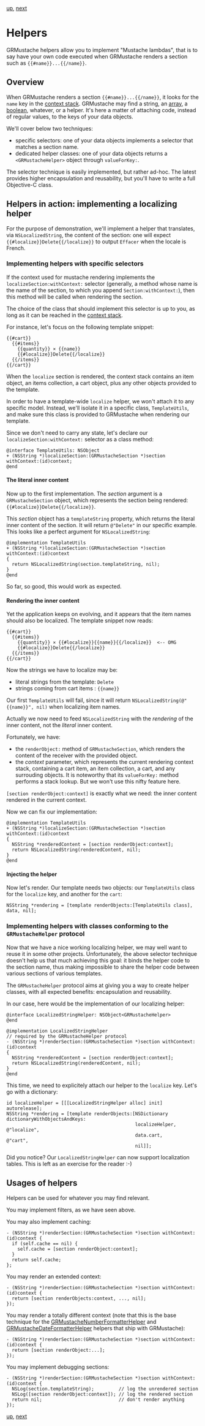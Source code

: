 [up](../runtime.md), [next](../number_formatting.md)

Helpers
=======

GRMustache helpers allow you to implement "Mustache lambdas", that is to say have your own code executed when GRMustache renders a section such as `{{#name}}...{{/name}}`.

## Overview

When GRMustache renders a section `{{#name}}...{{/name}}`, it looks for the `name` key in the [context stack](context_stack.md). GRMustache may find a string, an [array](loops.md), a [boolean](booleans.md), whatever, or a helper. It's here a matter of attaching code, instead of regular values, to the keys of your data objects.

We'll cover below two techniques:

- specific selectors: one of your data objects implements a selector that matches a section name.
- dedicated helper classes: one of your data objects returns a `<GRMustacheHelper>` object through `valueForKey:`.

The selector technique is easily implemented, but rather ad-hoc. The latest provides higher encapsulation and reusability, but you'll have to write a full Objective-C class.

## Helpers in action: implementing a localizing helper

For the purpose of demonstration, we'll implement a helper that translates, via `NSLocalizedString`, the content of the section: one will expect `{{#localize}}Delete{{/localize}}` to output `Effacer` when the locale is French.

### Implementing helpers with specific selectors

If the context used for mustache rendering implements the `localizeSection:withContext:` selector (generally, a method whose name is the name of the section, to which you append `Section:withContext:`), then this method will be called when rendering the section.

The choice of the class that should implement this selector is up to you, as long as it can be reached in the [context stack](context_stack.md).

For instance, let's focus on the following template snippet:

    {{#cart}}
      {{#items}}
        {{quantity}} × {{name}}
        {{#localize}}Delete{{/localize}}
      {{/items}}
    {{/cart}}

When the `localize` section is rendered, the context stack contains an item object, an items collection, a cart object, plus any other objects provided to the template.

In order to have a template-wide `localize` helper, we won't attach it to any specific model. Instead, we'll isolate it in a specific class, `TemplateUtils`, and make sure this class is provided to GRMustache when rendering our template.

Since we don't need to carry any state, let's declare our `localizeSection:withContext:` selector as a class method:

    @interface TemplateUtils: NSObject
    + (NSString *)localizeSection:(GRMustacheSection *)section withContext:(id)context;
    @end



#### The literal inner content

Now up to the first implementation. The _section_ argument is a `GRMustacheSection` object, which represents the section being rendered: `{{#localize}}Delete{{/localize}}`.

This _section_ object has a `templateString` property, which returns the literal inner content of the section. It will return `@"Delete"` in our specific example. This looks like a perfect argument for `NSLocalizedString`:

    @implementation TemplateUtils
    + (NSString *)localizeSection:(GRMustacheSection *)section withContext:(id)context
    {
      return NSLocalizedString(section.templateString, nil);
    }
    @end

So far, so good, this would work as expected.

#### Rendering the inner content

Yet the application keeps on evolving, and it appears that the item names should also be localized. The template snippet now reads:

    {{#cart}}
      {{#items}}
        {{quantity}} × {{#localize}}{{name}}{{/localize}}  <-- OMG
        {{#localize}}Delete{{/localize}}
      {{/items}}
    {{/cart}}

Now the strings we have to localize may be:

- literal strings from the template: `Delete`
- strings coming from cart items : `{{name}}`

Our first `TemplateUtils` will fail, since it will return `NSLocalizedString(@"{{name}}", nil)` when localizing item names.

Actually we now need to feed `NSLocalizedString` with the _rendering_ of the inner content, not the _literal_ inner content.

Fortunately, we have:

- the `renderObject:` method of `GRMustacheSection`, which renders the content of the receiver with the provided object. 
- the _context_ parameter, which represents the current rendering context stack, containing a cart item, an item collection, a cart, and any surrouding objects. It is noteworthy that its `valueForKey:` method performs a stack lookup. But we won't use this nifty feature here.

`[section renderObject:context]` is exactly what we need: the inner content rendered in the current context.

Now we can fix our implementation:

    @implementation TemplateUtils
    + (NSString *)localizeSection:(GRMustacheSection *)section withContext:(id)context
    {
      NSString *renderedContent = [section renderObject:context];
      return NSLocalizedString(renderedContent, nil);
    }
    @end

#### Injecting the helper

Now let's render. Our template needs two objects: our `TemplateUtils` class for the `localize` key, and another for the `cart`:

    NSString *rendering = [template renderObjects:[TemplateUtils class], data, nil];

### Implementing helpers with classes conforming to the `GRMustacheHelper` protocol

Now that we have a nice working localizing helper, we may well want to reuse it in some other projects. Unfortunately, the above selector technique doesn't help us that much achieving this goal: it binds the helper code to the section name, thus making impossible to share the helper code between various sections of various templates.

The `GRMustacheHelper` protocol aims at giving you a way to create helper classes, with all expected benefits: encapsulation and reusability.

In our case, here would be the implementation of our localizing helper:

    @interface LocalizedStringHelper: NSObject<GRMustacheHelper>
    @end
    
    @implementation LocalizedStringHelper
    // required by the GRMustacheHelper protocol
    - (NSString *)renderSection:(GRMustacheSection *)section withContext:(id)context
    {
      NSString *renderedContent = [section renderObject:context];
      return NSLocalizedString(renderedContent, nil);
    }
    @end

This time, we need to explicitely attach our helper to the `localize` key. Let's go with a dictionary:
    
    id localizeHelper = [[[LocalizedStringHelper alloc] init] autorelease];
    NSString *rendering = [template renderObjects:[NSDictionary dictionaryWithObjectsAndKeys:
                                                   localizeHelper, @"localize",
                                                   data.cart,      @"cart",
                                                   nil]];

Did you notice? Our `LocalizedStringHelper` can now support localization tables. This is left as an exercise for the reader :-)

## Usages of helpers

Helpers can be used for whatever you may find relevant.

You may implement filters, as we have seen above.

You may also implement caching:

    - (NSString *)renderSection:(GRMustacheSection *)section withContext:(id)context {
      if (self.cache == nil) {
        self.cache = [section renderObject:context];
      }
      return self.cache;
    };

You may render an extended context:

    - (NSString *)renderSection:(GRMustacheSection *)section withContext:(id)context {
      return [section renderObjects:context, ..., nil];
    });

You may render a totally different context (note that this is the base technique for the [GRMustacheNumberFormatterHelper](../number_formatting.md) and [GRMustacheDateFormatterHelper](../date_formatting.md) helpers that ship with GRMustache):

    - (NSString *)renderSection:(GRMustacheSection *)section withContext:(id)context {
      return [section renderObject:...];
    });

You may implement debugging sections:

    - (NSString *)renderSection:(GRMustacheSection *)section withContext:(id)context {
      NSLog(section.templateString);         // log the unrendered section 
      NSLog([section renderObject:context]); // log the rendered section 
      return nil;                            // don't render anything
    });

[up](../runtime.md), [next](../number_formatting.md)
